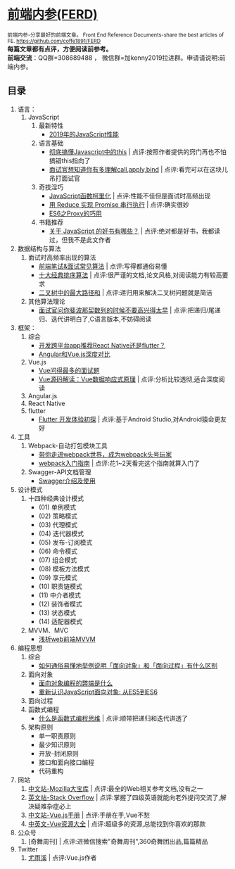 # [前端内参(FERD)](https://github.com/coffe1891/FERD)
<small>前端内参-分享最好的前端文章。
Front End Reference Documents-share the best articles of FE.
https://github.com/coffe1891/FERD</small>
<br/>**每篇文章都有点评，方便阅读前参考。**
<br/>**前端交流**：QQ群=308689488 ， 微信群=加kenny2019拉进群。申请请说明:前端内参。

## 目录 
1. 语言：
    1. JavaScript
        1. 最新特性
            * [2019年的JavaScript性能](https://juejin.im/post/5d1f27285188252f275fdbb6)
        1. 语言基础
            * [彻底搞懂Javascript中的this](https://www.cnblogs.com/kaima/p/javascript_this.html) | 点评:按照作者提供的窍门再也不怕搞错this指向了
            * [面试官想知道你有多理解call,apply,bind](https://mp.weixin.qq.com/s/DlUJq0JJzHjnPwCI_SAI5Q) | 点评:看完可以在这块儿吊打面试官
        1. 奇技淫巧
            * [JavaScript函数柯里化](https://zhuanlan.zhihu.com/p/31271179) | 点评:性能不佳但是面试时高频出现
            * [用 Reduce 实现 Promise 串行执行](https://zhuanlan.zhihu.com/p/47896370) | 点评:确实很妙
            * [ES6之Proxy的巧用](https://zhuanlan.zhihu.com/p/75407419)
        1. 书籍推荐
            * [关于 JavaScript 的好书有哪些？](https://www.zhihu.com/question/19562698/answer/89480175) | 点评:绝对都是好书，我都读过，但我不是此文作者
1. 数据结构与算法
    1. 面试时高频率出现的算法
        * [前端笔试&面试常见算法](https://juejin.im/post/5b72f0caf265da282809f3b5#heading-17) | 点评:写得都通俗易懂
        * [十大经典排序算法](https://www.runoob.com/w3cnote/ten-sorting-algorithm.html) | 点评:很严谨的文档,论文风格,对阅读能力有较高要求
        * [二叉树中的最大路径和](https://zhuanlan.zhihu.com/p/77213607) | 点评:递归用来解决二叉树问题就是简洁
    1. 其他算法理论
        * [面试官问你斐波那契数列的时候不要高兴得太早](https://zhuanlan.zhihu.com/p/54378423) | 点评:把递归/尾递归、迭代讲明白了,C语言版本,不妨碍阅读
1. 框架：
    1. 综合
        * [开发跨平台app推荐React Native还是flutter？](https://www.zhihu.com/question/307298908/answer/569471390)
        * [Angular和Vue.js深度对比](https://www.cnblogs.com/scode2/p/8820613.html)
    1. Vue.js
        * [Vue问得最多的面试题](https://zhuanlan.zhihu.com/p/53703176)
        * [Vue源码解读：Vue数据响应式原理](https://www.jianshu.com/p/1032ecd62b3a) | 点评:分析比较透彻,适合深度阅读
    1. Angular.js
    1. React Native
    1. flutter
        * [Flutter 开发体验初探](https://zhuanlan.zhihu.com/p/78344178) | 点评:基于Android Studio,对Android猿会更友好
1. 工具
    1. Webpack-自动打包模块工具
        * [带你走进webpack世界，成为webpack头号玩家](https://juejin.im/post/5ac9dc9af265da23884d5543)
        * [webpack入门指南](https://webpack.docschina.org/guides/) | 点评:花1~2天看完这个指南就算入门了
    1. Swagger-API文档管理
        * [Swagger介绍及使用](https://www.jianshu.com/p/349e130e40d5)
1. 设计模式
    1. 十四种经典设计模式
        * (01) 单例模式
        * (02) 策略模式
        * (03) 代理模式
        * (04) 迭代器模式
        * (05) 发布-订阅模式
        * (06) 命令模式
        * (07) 组合模式
        * (08) 模板方法模式
        * (09) 享元模式
        * (10) 职责链模式
        * (11) 中介者模式
        * (12) 装饰者模式
        * (13) 状态模式
        * (14) 适配器模式
    1. MVVM、MVC
        * [浅析web前端MVVM](https://zhuanlan.zhihu.com/p/54355504)
1. 编程思想
    1. 综合
        * [如何通俗易懂地举例说明「面向对象」和「面向过程」有什么区别](https://www.zhihu.com/question/27468564/answer/103253765)
    1. 面向对象
        * [面向对象编程的弊端是什么](https://www.zhihu.com/question/20275578/answer/26577791)
        * [重新认识JavaScript面向对象: 从ES5到ES6](https://zhuanlan.zhihu.com/p/33658346)
    1. 面向过程
    1. 函数式编程
        * [什么是函数式编程思维](https://www.zhihu.com/question/28292740/answer/40336090) | 点评:顺带把递归和迭代讲透了
    1. 架构原则
        * 单一职责原则
        * 最少知识原则
        * 开放-封闭原则
        * 接口和面向接口编程
        * 代码重构
1. 网站
    1. [中文站-Mozilla大宝库](https://developer.mozilla.org/zh-CN/docs/Web) | 点评:最全的Web相关参考文档,没有之一
    1. [英文站-Stack Overflow](https://stackoverflow.com/) | 点评:掌握了四级英语就能向老外提问交流了,解决疑难杂症必上
    1. [中文站-Vue.js手册](https://www.w3cschool.cn/aekdgs/) | 点评:手册在手,Vue不愁
    1. [中英文-Vue资源大全](https://github.com/vuejs/awesome-vue) | 点评:超级多的资源,总能找到你喜欢的那款
1. 公众号
    1. [奇舞周刊] | 点评:进微信搜索"奇舞周刊",360奇舞团出品,篇篇精品
1. Twitter
    1. [尤雨溪](https://twitter.com/youyuxi) | 点评:Vue.js作者
